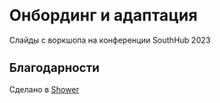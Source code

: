 # Онбординг и адаптация

Слайды с воркшопа на конференции SouthHub 2023

## Благодарности

Сделано в [Shower](https://github.com/shower/shower)
